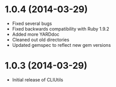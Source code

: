 # 1.0.4 (2014-03-29)

* Fixed several bugs
* Fixed backwards compatibility with Ruby 1.9.2
* Added more YARDdoc
* Cleaned out old directories
* Updated gemspec to reflect new gem versions

# 1.0.3 (2014-03-29)

* Initial release of CLIUtils